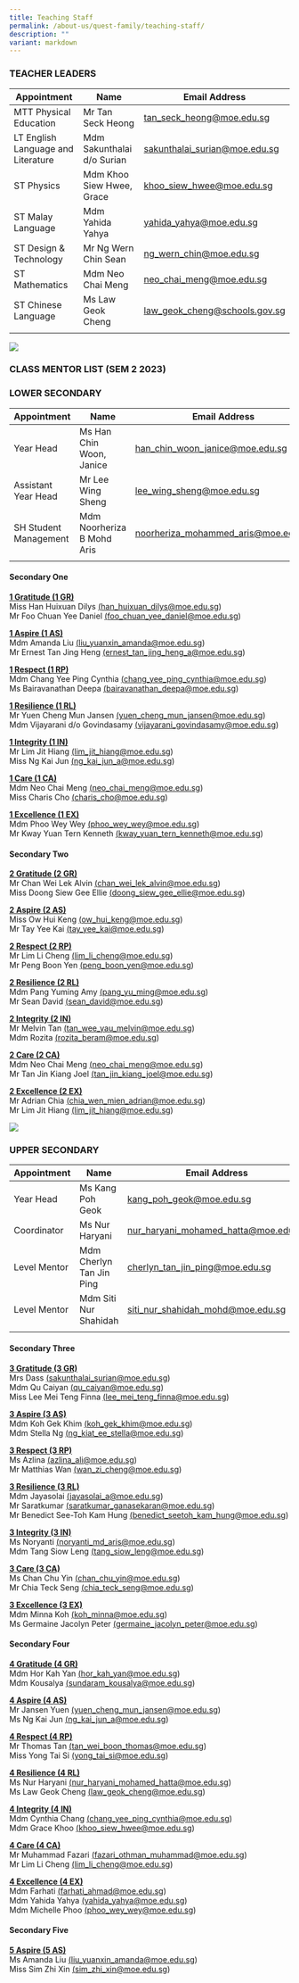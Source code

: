 ```yaml
---
title: Teaching Staff
permalink: /about-us/quest-family/teaching-staff/
description: ""
variant: markdown
---
```

### TEACHER LEADERS

| Appointment |Name | Email Address |
| -------- | -------- | -------- |
| MTT Physical Education  | Mr Tan Seck Heong      | <a href="mailto: tan_seck_heong@moe.edu.sg"> tan_seck_heong@moe.edu.sg </a>      |
| LT English Language and Literature  | Mdm Sakunthalai d/o Surian     | <a href="mailto: sakunthalai_surian@moe.edu.sg"> sakunthalai_surian@moe.edu.sg</a>      |
| ST Physics  | Mdm Khoo Siew Hwee, Grace     | <a href="mailto: khoo_siew_hwee@moe.edu.s"> khoo_siew_hwee@moe.edu.sg </a>      |
| ST Malay Language  | Mdm Yahida Yahya     | <a href="mailto: yahida_yahya@moe.edu.sg"> yahida_yahya@moe.edu.sg</a>      |
| ST Design &amp; Technology  | Mr Ng Wern Chin Sean     | <a href="mailto: ng_wern_chin@moe.edu.sg"> ng_wern_chin@moe.edu.sg </a>      |
| ST Mathematics  | Mdm Neo Chai Meng    | <a href="mailto: neo_chai_meng@moe.edu.sg"> neo_chai_meng@moe.edu.sg</a>      |
| ST Chinese Language  | Ms Law Geok Cheng    | <a href="mailto: law_geok_cheng@moe.edu.sg"> law_geok_cheng@schools.gov.sg</a>      |
| | | |

![](/images/conceptphotos_top_ST1_1849.jpg)
### **CLASS MENTOR LIST (SEM 2 2023)**

### LOWER SECONDARY <br>

| Appointment | Name | Email Address |
| -------- | -------- | -------- |
| Year Head    | Ms Han Chin Woon, Janice    | <a href="mailto: han_chin_woon_janice@moe.edu.sg">han_chin_woon_janice@moe.edu.sg</a>     |
| Assistant Year Head    | Mr Lee Wing Sheng   | <a href="mailto: lee_wing_sheng@moe.edu.sg">lee_wing_sheng@moe.edu.sg</a>    |
| SH Student Management| Mdm Noorheriza B Mohd Aris| <a href="mailto: noorheriza_mohammed_aris@moe.edu.sg"> noorheriza_mohammed_aris@moe.edu.sg</a>   |
| | | |

#### Secondary One <br>

**<u>1 Gratitude (1 GR)</u>** <br>
Miss Han Huixuan Dilys <a href="mailto: han_huixuan_dilys@moe.edu.sg">(han_huixuan_dilys@moe.edu.sg)</a><br>
Mr Foo Chuan Yee Daniel <a href="mailto: foo_chuan_yee_daniel@moe.edu.sg">(foo_chuan_yee_daniel@moe.edu.sg)</a><br>

**<u>1 Aspire (1 AS)</u>** <br>
Mdm Amanda Liu <a href="mailto: liu_yuanxin_amanda@moe.edu.sg">(liu_yuanxin_amanda@moe.edu.sg)</a><br>
Mr Ernest Tan Jing Heng <a href="mailto: ernest_tan_jing_heng_a@moe.edu.sg">(ernest_tan_jing_heng_a@moe.edu.sg)</a><br>

**<u>1 Respect (1 RP)</u>** <br>
Mdm Chang Yee Ping Cynthia <a href="mailto: chang_yee_ping_cynthia@moe.edu.sg">(chang_yee_ping_cynthia@moe.edu.sg)</a><br>
Ms Bairavanathan Deepa <a href="mailto: bairavanathan_deepa@moe.edu.sgg">(bairavanathan_deepa@moe.edu.sg)</a><br>

**<u>1 Resilience (1 RL)</u>** <br>
Mr Yuen Cheng Mun Jansen <a href="mailto: yuen_cheng_mun_jansen@moe.edu.sg">(yuen_cheng_mun_jansen@moe.edu.sg)</a><br>
Mdm Vijayarani d/o Govindasamy  <a href="mailto: vijayarani_govindasamy@moe.edu.sg">(vijayarani_govindasamy@moe.edu.sg)</a><br>

**<u>1 Integrity (1 IN)</u>** <br>
Mr Lim Jit Hiang <a href="mailto: lim_jit_hiang@moe.edu.sg">(lim_jit_hiang@moe.edu.sg)</a><br>
Miss Ng Kai Jun <a href="mailto: ng_kai_jun_a@moe.edu.sg">(ng_kai_jun_a@moe.edu.sg)</a><br>

**<u>1 Care (1 CA)</u>** <br>
Mdm Neo Chai Meng <a href="mailto: neo_chai_meng@moe.edu.sg">(neo_chai_meng@moe.edu.sg)</a><br>
Miss Charis Cho <a href="mailto: charis_cho@moe.edu.sg">(charis_cho@moe.edu.sg)</a><br>


**<u>1 Excellence (1 EX)</u>** <br>
Mdm Phoo Wey Wey <a href="mailto: phoo_wey_wey@moe.edu.sg">(phoo_wey_wey@moe.edu.sg)</a><br>
Mr Kway Yuan Tern Kenneth <a href="kway_yuan_tern_kenneth@moe.edu.sg">(kway_yuan_tern_kenneth@moe.edu.sg)</a><br>

#### Secondary Two<br>

**<u>2 Gratitude (2 GR)</u>** <br>
Mr Chan Wei Lek Alvin <a href="mailto: chan_wei_lek_alvin@moe.edu.sg">(chan_wei_lek_alvin@moe.edu.sg)</a><br>
Miss Doong Siew Gee Ellie <a href="mailto: doong_siew_gee_ellie@moe.edu.sg">(doong_siew_gee_ellie@moe.edu.sg)</a><br>

**<u>2 Aspire (2 AS)</u>** <br>
Miss Ow Hui Keng <a href="mailto: ow_hui_keng@moe.edu.sg">(ow_hui_keng@moe.edu.sg)</a><br>
Mr Tay Yee Kai <a href="mailto: tay_yee_kai@moe.edu.sg">(tay_yee_kai@moe.edu.sg)</a><br>

**<u>2 Respect (2 RP)</u>** <br>
Mr Lim Li Cheng <a href="mailto: lim_li_cheng@moe.edu.sg">(lim_li_cheng@moe.edu.sg)</a><br>
Mr Peng Boon Yen <a href="mailto: peng_boon_yen@moe.edu.sg">(peng_boon_yen@moe.edu.sg)</a><br>

**<u>2 Resilience (2 RL)</u>** <br>
Mdm Pang Yuming Amy <a href="mailto: pang_yu_ming@moe.edu.sg">(pang_yu_ming@moe.edu.sg)</a><br>
Mr Sean David <a href="mailto: sean_david@moe.edu.sg">(sean_david@moe.edu.sg)</a><br>

**<u>2 Integrity (2 IN)</u>** <br>
Mr Melvin Tan <a href="mailto: tan_wee_yau_melvin@moe.edu.sg">(tan_wee_yau_melvin@moe.edu.sg)</a><br>
Mdm Rozita <a href="mailto: rozita_beram@moe.edu.sg">(rozita_beram@moe.edu.sg)</a><br>

**<u>2 Care (2 CA)</u>** <br>
Mdm Neo Chai Meng <a href="mailto: neo_chai_meng@moe.edu.sg">(neo_chai_meng@moe.edu.sg)</a><br>
Mr Tan Jin Kiang Joel <a href="mailto: tan_jin_kiang_joel@moe.edu.sg">(tan_jin_kiang_joel@moe.edu.sg)</a><br>

**<u>2 Excellence (2 EX)</u>** <br>
Mr Adrian Chia <a href="mailto: chia_wen_mien_adrian@moe.edu.sg">(chia_wen_mien_adrian@moe.edu.sg)</a><br>
Mr Lim Jit Hiang <a href="mailto: lim_jit_hiang@moe.edu.sg">(lim_jit_hiang@moe.edu.sg)</a><br>

![](/images/conceptphotos_top_ST1_1992.jpg)

### UPPER SECONDARY <br>

| Appointment| Name | Email Address |
| -------- | -------- | -------- |
| Year Head     | Ms Kang Poh Geok    | <a href="mailto: kang_poh_geok@moe.edu.sg">kang_poh_geok@moe.edu.sg</a>    |
| Coordinator    | Ms Nur Haryani     | <a href="mailto: nur_haryani_mohamed_hatta@moe.edu.sg"> nur_haryani_mohamed_hatta@moe.edu.sg</a>  |
| Level Mentor    | Mdm Cherlyn Tan Jin Ping   | <a href="mailto: cherlyn_tan_jin_ping@moe.edu.sg"> cherlyn_tan_jin_ping@moe.edu.sg</a>   |
| Level Mentor   | Mdm Siti Nur Shahidah      | <a href="mailto: siti_nur_shahidah_mohd@moe.edu.sg"> siti_nur_shahidah_mohd@moe.edu.sg</a> |
| | | |

#### Secondary Three<br>

**<u>3 Gratitude (3 GR)</u>** <br>
Mrs Dass <a href="mailto: sakunthalai_surian@moe.edu.sg">(sakunthalai_surian@moe.edu.sg)</a><br>
Mdm Qu Caiyan <a href="mailto: qu_caiyan@moe.edu.sg">(qu_caiyan@moe.edu.sg)</a><br>
Miss Lee Mei Teng Finna <a href="mailto: lee_mei_teng_finna@moe.edu.sg">(lee_mei_teng_finna@moe.edu.sg)</a><br>

**<u>3 Aspire (3 AS)</u>** <br>
Mdm Koh Gek Khim <a href="mailto: koh_gek_khim@moe.edu.sg">(koh_gek_khim@moe.edu.sg)</a><br>
Mdm Stella Ng <a href="mailto: ng_kiat_ee_stella@moe.edu.sg">(ng_kiat_ee_stella@moe.edu.sg)</a><br>


**<u>3 Respect (3 RP)</u>** <br>
Ms Azlina <a href="mailto: azlina_ali@moe.edu.sg">(azlina_ali@moe.edu.sg)</a><br>
Mr Matthias Wan <a href="mailto: wan_zi_cheng@moe.edu.sg">(wan_zi_cheng@moe.edu.sg)</a><br>

**<u>3 Resilience (3 RL)</u>** <br>
Mdm Jayasolai <a href="mailto: jayasolai_a@moe.edu.sg">(jayasolai_a@moe.edu.sg)</a><br>
Mr Saratkumar <a href="mailto: saratkumar_ganasekaran@moe.edu.sg">(saratkumar_ganasekaran@moe.edu.sg)</a><br>
Mr Benedict See-Toh Kam Hung <a href="mailto: benedict_seetoh_kam_hung@moe.edu.sg>">(benedict_seetoh_kam_hung@moe.edu.sg)</a><br>

**<u>3 Integrity (3 IN)</u>** <br>
Ms Noryanti <a href="mailto: noryanti_md_aris@moe.edu.sg">(noryanti_md_aris@moe.edu.sg)</a><br>
Mdm Tang Siow Leng <a href="mailto: tang_siow_leng@moe.edu.sg">(tang_siow_leng@moe.edu.sg)</a><br>

**<u>3 Care (3 CA)</u>** <br>
Ms Chan Chu Yin <a href="mailto: chan_chu_yin@moe.edu.sg">(chan_chu_yin@moe.edu.sg)</a><br>
Mr Chia Teck Seng <a href="mailto: chia_teck_seng@moe.edu.sg">(chia_teck_seng@moe.edu.sg)</a><br>

**<u>3 Excellence (3 EX)</u>** <br>
Mdm Minna Koh <a href="mailto: koh_minna@moe.edu.sg">(koh_minna@moe.edu.sg)</a><br>
Ms Germaine Jacolyn Peter <a href="mailto: germaine_jacolyn_peter@moe.edu.sg">(germaine_jacolyn_peter@moe.edu.sg)</a><br>

#### Secondary Four <br>

**<u>4 Gratitude (4 GR)</u>** <br>
Mdm Hor Kah Yan <a href="mailto: hor_kah_yan@moe.edu.sg">(hor_kah_yan@moe.edu.sg)</a><br>
Mdm Kousalya <a href="mailto: sundaram_kousalya@moe.edu.sg">(sundaram_kousalya@moe.edu.sg)</a><br>


**<u>4 Aspire (4 AS)</u>** <br>
Mr Jansen Yuen <a href="mailto: yuen_cheng_mun_jansen@moe.edu.sg">(yuen_cheng_mun_jansen@moe.edu.sg)</a><br>
Ms Ng Kai Jun <a href="mailto: ng_kai_jun_a@moe.edu.sg">(ng_kai_jun_a@moe.edu.sg)</a><br>

**<u>4 Respect (4 RP)</u>** <br>
Mr Thomas Tan <a href="mailto: tan_wei_boon_thomas@moe.edu.sg">(tan_wei_boon_thomas@moe.edu.sg)</a><br>
Miss Yong Tai Si <a href="mailto: yong_tai_si@moe.edu.sg">(yong_tai_si@moe.edu.sg)</a><br>

**<u>4 Resilience (4 RL)</u>** <br>
Ms Nur Haryani <a href="mailto: nur_haryani_mohamed_hatta@moe.edu.sg">(nur_haryani_mohamed_hatta@moe.edu.sg)</a><br>
Ms Law Geok Cheng <a href="mailto: law_geok_cheng@moe.edu.sg">(law_geok_cheng@moe.edu.sg)</a><br>


**<u>4 Integrity (4 IN)</u>** <br>
Mdm Cynthia Chang <a href="mailto: chang_yee_ping_cynthia@moe.edu.sg">(chang_yee_ping_cynthia@moe.edu.sg)</a><br>
Mdm Grace Khoo <a href="mailto: khoo_siew_hwee@moe.edu.sg">(khoo_siew_hwee@moe.edu.sg)</a><br>

**<u>4 Care (4 CA)</u>** <br>
Mr Muhammad Fazari <a href="mailto: fazari_othman_muhammad@moe.edu.sg">(fazari_othman_muhammad@moe.edu.sg)</a><br>
Mr Lim Li Cheng <a href="mailto: lim_li_cheng@moe.edu.sg">(lim_li_cheng@moe.edu.sg)</a><br>

**<u>4 Excellence (4 EX)</u>** <br>
Mdm Farhati <a href="mailto: farhati_ahmad@moe.edu.sg">(farhati_ahmad@moe.edu.sg)</a><br>
Mdm Yahida Yahya <a href="mailto: yahida_yahya@moe.edu.sg">(yahida_yahya@moe.edu.sg)</a><br>
Mdm Michelle Phoo <a href="mailto: phoo_wey_wey@moe.edu.sg">(phoo_wey_wey@moe.edu.sg)</a><br>

#### Secondary Five <br>

**<u>5 Aspire (5 AS)</u>** <br>
Ms Amanda Liu <a href="mailto: liu_yuanxin_amanda@moe.edu.sg">(liu_yuanxin_amanda@moe.edu.sg)</a><br>
Miss Sim Zhi Xin <a href="mailto: sim_zhi_xin@moe.edu.sg">(sim_zhi_xin@moe.edu.sg)</a><br>


<br>